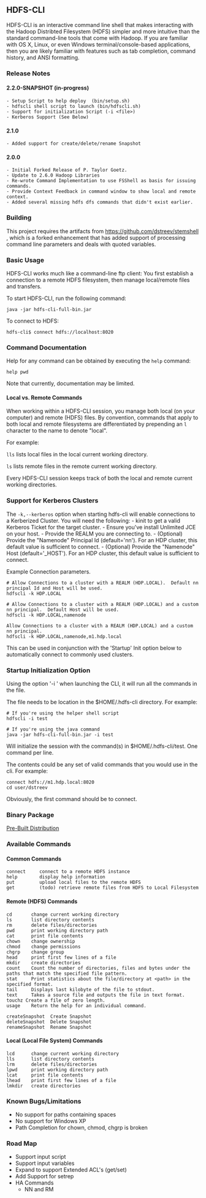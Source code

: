 ## HDFS-CLI

HDFS-CLI is an interactive command line shell that makes interacting with the Hadoop Distribted Filesystem (HDFS)
simpler and more intuitive than the standard command-line tools that come with Hadoop. If you are familiar with OS X, Linux, or even Windows terminal/console-based applications, then you are likely familiar with features such as tab completion, command history, and ANSI formatting.

### Release Notes
#### 2.2.0-SNAPSHOT (in-progress)

	- Setup Script to help deploy  (bin/setup.sh)
	- hdfscli shell script to launch (bin/hdfscli.sh)
	- Support for initialization Script (-i <file>)
	- Kerberos Support (See Below)

#### 2.1.0

	- Added support for create/delete/rename Snapshot

#### 2.0.0

	- Initial Forked Release of P. Taylor Goetz.
	- Update to 2.6.0 Hadoop Libraries
	- Re-wrote Command Implementation to use FSShell as basis for issuing commands.
	- Provide Context Feedback in command window to show local and remote context.
	- Added several missing hdfs dfs commands that didn't exist earlier.

### Building

This project requires the artifacts from https://github.com/dstreev/stemshell , which is a forked enhancement that has added support of processing command line parameters and deals with quoted variables.

### Basic Usage
HDFS-CLI works much like a command-line ftp client: You first establish a connection to a remote HDFS filesystem,
then manage local/remote files and transfers.

To start HDFS-CLI, run the following command:

	java -jar hdfs-cli-full-bin.jar
	
To connect to HDFS:

	hdfs-cli$ connect hdfs://localhost:8020
	
### Command Documentation

Help for any command can be obtained by executing the `help` command:

	help pwd

Note that currently, documentation may be limited.

#### Local vs. Remote Commands
When working within a HDFS-CLI session, you manage both local (on your computer) and remote (HDFS) files. By convention, commands that apply to both local and remote filesystems are differentiated by prepending an `l`
character to the name to denote "local".

For example:

`lls` lists local files in the local current working directory.

`ls` lists remote files in the remote current working directory.

Every HDFS-CLI session keeps track of both the local and remote current working directories.

### Support for Kerberos Clusters

The `-k,--kerberos` option when starting hdfs-cli will enable connections to a Kerberized Cluster.  You will need the following:
	- kinit to get a valid Kerberos Ticket for the target cluster.
	- Ensure you've install Unlimited JCE on your host.
	- Provide the REALM you are connecting to.
	- (Optional) Provide the "Namenode" Principal Id (default='nn'). For an HDP cluster, this default value is sufficient to connect.
	- (Optional) Provide the "Namenode" Host (default='_HOST').  For an HDP cluster, this default value is sufficient to connect.
	
Example Connection parameters.
	
	# Allow Connections to a cluster with a REALM (HDP.LOCAL).  Default nn principal Id and Host will be used.
	hdfscli -k HDP.LOCAL
	
	# Allow Connections to a cluster with a REALM (HDP.LOCAL) and a custom nn principal.  Default Host will be used.
	hdfscli -k HDP.LOCAL,namenode
	
	Allow Connections to a cluster with a REALM (HDP.LOCAL) and a custom nn principal.
	hdfscli -k HDP.LOCAL,namenode,m1.hdp.local

This can be used in conjunction with the 'Startup' Init option below to automatically connect to commonly used clusters.
	
### Startup Initialization Option

Using the option '-i <filename>' when launching the CLI, it will run all the commands in the file.

The file needs to be location in the $HOME/.hdfs-cli directory.  For example:

	# If you're using the helper shell script
	hdfscli -i test
	
	# If you're using the java command
	java -jar hdfs-cli-full-bin.jar -i test
	

Will initialize the session with the command(s) in $HOME/.hdfs-cli/test. One command per line.

The contents could be any set of valid commands that you would use in the cli. For example:

	connect hdfs://m1.hdp.local:8020
	cd user/dstreev
	
Obviously, the first command should be to connect.

### Binary Package

[Pre-Built Distribution](https://github.com/dstreev/hdfs-cli/releases)

### Available Commands

#### Common Commands
	connect		connect to a remote HDFS instance
	help		display help information
	put			upload local files to the remote HDFS
    get			(todo) retrieve remote files from HDFS to Local Filesystem

#### Remote (HDFS) Commands
	cd		 change current working directory
	ls		 list directory contents
	rm		 delete files/directories
	pwd		 print working directory path
	cat		 print file contents
	chown	 change ownership
	chmod	 change permissions
	chgrp	 change group
	head	 print first few lines of a file
	mkdir	 create directories
	count    Count the number of directories, files and bytes under the paths that match the specified file pattern.
	stat     Print statistics about the file/directory at <path> in the specified format.
	tail     Displays last kilobyte of the file to stdout.
	text	 Takes a source file and outputs the file in text format.
	touchz Create a file of zero length.
	usage	 Return the help for an individual command.

	createSnapshot	Create Snapshot
	deleteSnapshot	Delete Snapshot
	renameSnapshot	Rename Snapshot

#### Local (Local File System) Commands
	lcd		 change current working directory
	lls		 list directory contents
	lrm		 delete files/directories
	lpwd	 print working directory path
	lcat	 print file contents
	lhead	 print first few lines of a file
	lmkdir	 create directories

### Known Bugs/Limitations

* No support for paths containing spaces
* No support for Windows XP
* Path Completion for chown, chmod, chgrp is broken

### Road Map

- Support input script
- Support input variables
- Expand to support Extended ACL's (get/set)
- Add Support for setrep
- HA Commands
	- NN and RM
	




